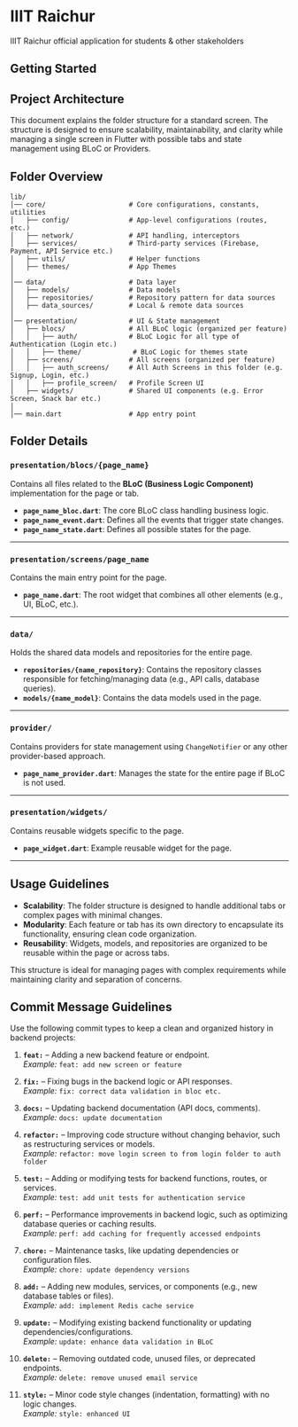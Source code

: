 # IIIT Raichur

IIIT Raichur official application for students & other stakeholders

## Getting Started

## Project Architecture
This document explains the folder structure for a standard screen. The structure is designed to ensure scalability, maintainability, and clarity while managing a single screen in Flutter with possible tabs and state management using BLoC or Providers.

## Folder Overview

```
lib/
│── core/                     # Core configurations, constants, utilities
│   ├── config/               # App-level configurations (routes, etc.)
│   ├── network/              # API handling, interceptors
│   ├── services/             # Third-party services (Firebase, Payment, API Service etc.)
│   ├── utils/                # Helper functions
│   ├── themes/               # App Themes
│
│── data/                     # Data layer
│   ├── models/               # Data models
│   ├── repositories/         # Repository pattern for data sources
│   ├── data_sources/         # Local & remote data sources
│
│── presentation/             # UI & State management
│   ├── blocs/                # All BLoC logic (organized per feature)
│   │   ├── auth/             # BLoC Logic for all type of Authentication (Login etc.)
│   │   ├── theme/             # BLoC Logic for themes state
│   ├── screens/              # All screens (organized per feature)
│   │   ├── auth_screens/     # All Auth Screens in this folder (e.g. Signup, Login, etc.)
│   │   ├── profile_screen/   # Profile Screen UI
│   ├── widgets/              # Shared UI components (e.g. Error Screen, Snack bar etc.)
│
│── main.dart                 # App entry point
```

## Folder Details

### `presentation/blocs/{page_name}`
Contains all files related to the **BLoC (Business Logic Component)** implementation for the page or tab.
- **`page_name_bloc.dart`**: The core BLoC class handling business logic.
- **`page_name_event.dart`**: Defines all the events that trigger state changes.
- **`page_name_state.dart`**: Defines all possible states for the page.

---

### `presentation/screens/page_name`
Contains the main entry point for the page.
- **`page_name.dart`**: The root widget that combines all other elements (e.g., UI, BLoC, etc.).

---

### `data/`
Holds the shared data models and repositories for the entire page.
- **`repositories/{name_repository}`**: Contains the repository classes responsible for fetching/managing data (e.g., API calls, database queries).
- **`models/{name_model}`**: Contains the data models used in the page.

---

### `provider/`
Contains providers for state management using `ChangeNotifier` or any other provider-based approach.
- **`page_name_provider.dart`**: Manages the state for the entire page if BLoC is not used.

---

### `presentation/widgets/`
Contains reusable widgets specific to the page.
- **`page_widget.dart`**: Example reusable widget for the page.

---

## Usage Guidelines

- **Scalability**: The folder structure is designed to handle additional tabs or complex pages with minimal changes.
- **Modularity**: Each feature or tab has its own directory to encapsulate its functionality, ensuring clean code organization.
- **Reusability**: Widgets, models, and repositories are organized to be reusable within the page or across tabs.

This structure is ideal for managing pages with complex requirements while maintaining clarity and separation of concerns.

## Commit Message Guidelines
Use the following commit types to keep a clean and organized history in backend projects:

1. **`feat:`** – Adding a new backend feature or endpoint.  
   *Example:* `feat: add new screen or feature`

2. **`fix:`** – Fixing bugs in the backend logic or API responses.  
   *Example:* `fix: correct data validation in bloc etc.`

3. **`docs:`** – Updating backend documentation (API docs, comments).  
   *Example:* `docs: update documentation`

4. **`refactor:`** – Improving code structure without changing behavior, such as restructuring services or models.  
   *Example:* `refactor: move login screen to from login folder to auth folder`

5. **`test:`** – Adding or modifying tests for backend functions, routes, or services.  
   *Example:* `test: add unit tests for authentication service`

6. **`perf:`** – Performance improvements in backend logic, such as optimizing database queries or caching results.  
   *Example:* `perf: add caching for frequently accessed endpoints`

7. **`chore:`** – Maintenance tasks, like updating dependencies or configuration files.  
   *Example:* `chore: update dependency versions`

8. **`add:`** – Adding new modules, services, or components (e.g., new database tables or files).  
   *Example:* `add: implement Redis cache service`

9. **`update:`** – Modifying existing backend functionality or updating dependencies/configurations.  
   *Example:* `update: enhance data validation in BLoC`

10. **`delete:`** – Removing outdated code, unused files, or deprecated endpoints.  
    *Example:* `delete: remove unused email service`

11. **`style:`** – Minor code style changes (indentation, formatting) with no logic changes.  
    *Example:* `style: enhanced UI`